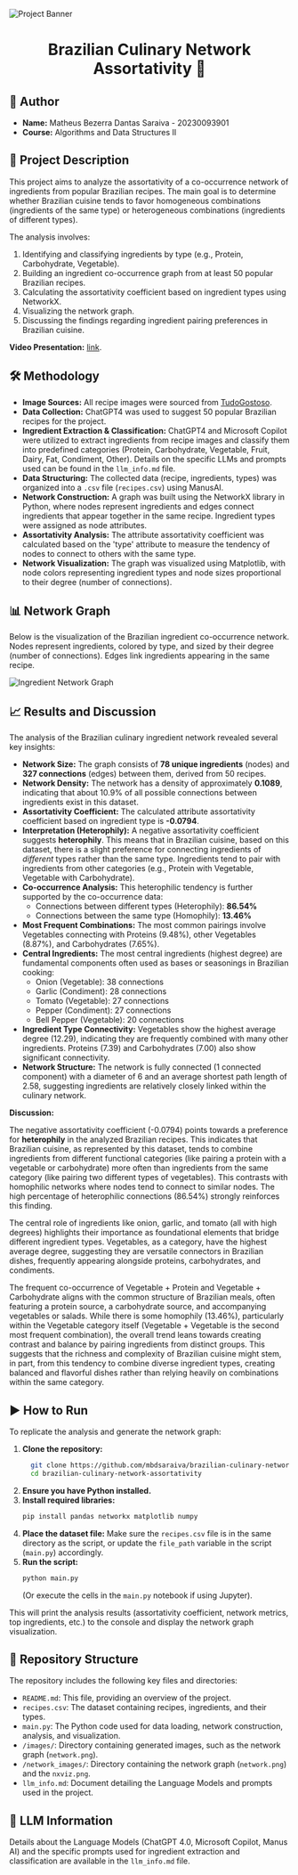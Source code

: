 ![Project Banner](/banner/banner.png)

<h1 align="center">Brazilian Culinary Network Assortativity 🍲</h1>


## 👤 Author

*   **Name:** Matheus Bezerra Dantas Saraiva - 20230093901
*   **Course:** Algorithms and Data Structures II

## 📝 Project Description

This project aims to analyze the assortativity of a co-occurrence network of ingredients from popular Brazilian recipes. The main goal is to determine whether Brazilian cuisine tends to favor homogeneous combinations (ingredients of the same type) or heterogeneous combinations (ingredients of different types).

The analysis involves:
1.  Identifying and classifying ingredients by type (e.g., Protein, Carbohydrate, Vegetable).
2.  Building an ingredient co-occurrence graph from at least 50 popular Brazilian recipes.
3.  Calculating the assortativity coefficient based on ingredient types using NetworkX.
4.  Visualizing the network graph.
5.  Discussing the findings regarding ingredient pairing preferences in Brazilian cuisine.

**Video Presentation:** [link](https://drive.google.com/file/d/130wfXjWs-9fsDicOq2Ituwj5rQ6EnuOh/view).

## 🛠️ Methodology

* **Image Sources:** All recipe images were sourced from [TudoGostoso](https://www.tudogostoso.com.br/).
* **Data Collection:** ChatGPT4 was used to suggest 50 popular Brazilian recipes for the project.
*   **Ingredient Extraction & Classification:** ChatGPT4 and Microsoft Copilot were utilized to extract ingredients from recipe images and classify them into predefined categories (Protein, Carbohydrate, Vegetable, Fruit, Dairy, Fat, Condiment, Other). Details on the specific LLMs and prompts used can be found in the `llm_info.md` file.
* **Data Structuring:** The collected data (recipe, ingredients, types) was organized into a `.csv` file (`recipes.csv`) using ManusAI.
*   **Network Construction:** A graph was built using the NetworkX library in Python, where nodes represent ingredients and edges connect ingredients that appear together in the same recipe. Ingredient types were assigned as node attributes.
*   **Assortativity Analysis:** The attribute assortativity coefficient was calculated based on the 'type' attribute to measure the tendency of nodes to connect to others with the same type.
*   **Network Visualization:** The graph was visualized using Matplotlib, with node colors representing ingredient types and node sizes proportional to their degree (number of connections).

## 📊 Network Graph

Below is the visualization of the Brazilian ingredient co-occurrence network. Nodes represent ingredients, colored by type, and sized by their degree (number of connections). Edges link ingredients appearing in the same recipe.

![Ingredient Network Graph](/network_images/network.png)

## 📈 Results and Discussion

The analysis of the Brazilian culinary ingredient network revealed several key insights:

*   **Network Size:** The graph consists of **78 unique ingredients** (nodes) and **327 connections** (edges) between them, derived from 50 recipes.
*   **Network Density:** The network has a density of approximately **0.1089**, indicating that about 10.9% of all possible connections between ingredients exist in this dataset.
*   **Assortativity Coefficient:** The calculated attribute assortativity coefficient based on ingredient type is **-0.0794**. 
*   **Interpretation (Heterophily):** A negative assortativity coefficient suggests **heterophily**. This means that in Brazilian cuisine, based on this dataset, there is a slight preference for connecting ingredients of *different* types rather than the same type. Ingredients tend to pair with ingredients from other categories (e.g., Protein with Vegetable, Vegetable with Carbohydrate).
*   **Co-occurrence Analysis:** This heterophilic tendency is further supported by the co-occurrence data:
    *   Connections between different types (Heterophily): **86.54%**
    *   Connections between the same type (Homophily): **13.46%**
*   **Most Frequent Combinations:** The most common pairings involve Vegetables connecting with Proteins (9.48%), other Vegetables (8.87%), and Carbohydrates (7.65%).
*   **Central Ingredients:** The most central ingredients (highest degree) are fundamental components often used as bases or seasonings in Brazilian cooking:
    *   Onion (Vegetable): 38 connections
    *   Garlic (Condiment): 28 connections
    *   Tomato (Vegetable): 27 connections
    *   Pepper (Condiment): 27 connections
    *   Bell Pepper (Vegetable): 20 connections
*   **Ingredient Type Connectivity:** Vegetables show the highest average degree (12.29), indicating they are frequently combined with many other ingredients. Proteins (7.39) and Carbohydrates (7.00) also show significant connectivity.
*   **Network Structure:** The network is fully connected (1 connected component) with a diameter of 6 and an average shortest path length of 2.58, suggesting ingredients are relatively closely linked within the culinary network.

**Discussion:**

The negative assortativity coefficient (-0.0794) points towards a preference for **heterophily** in the analyzed Brazilian recipes. This indicates that Brazilian cuisine, as represented by this dataset, tends to combine ingredients from different functional categories (like pairing a protein with a vegetable or carbohydrate) more often than ingredients from the same category (like pairing two different types of vegetables). This contrasts with homophilic networks where nodes tend to connect to similar nodes. The high percentage of heterophilic connections (86.54%) strongly reinforces this finding.

The central role of ingredients like onion, garlic, and tomato (all with high degrees) highlights their importance as foundational elements that bridge different ingredient types. Vegetables, as a category, have the highest average degree, suggesting they are versatile connectors in Brazilian dishes, frequently appearing alongside proteins, carbohydrates, and condiments.

The frequent co-occurrence of Vegetable + Protein and Vegetable + Carbohydrate aligns with the common structure of Brazilian meals, often featuring a protein source, a carbohydrate source, and accompanying vegetables or salads. While there is some homophily (13.46%), particularly within the Vegetable category itself (Vegetable + Vegetable is the second most frequent combination), the overall trend leans towards creating contrast and balance by pairing ingredients from distinct groups. This suggests that the richness and complexity of Brazilian cuisine might stem, in part, from this tendency to combine diverse ingredient types, creating balanced and flavorful dishes rather than relying heavily on combinations within the same category.

## ▶️ How to Run

To replicate the analysis and generate the network graph:

1.  **Clone the repository:**
    ```bash
      git clone https://github.com/mbdsaraiva/brazilian-culinary-network-assortativity.git
      cd brazilian-culinary-network-assortativity
    ```
2.  **Ensure you have Python installed.**
3.  **Install required libraries:**
    ```bash
    pip install pandas networkx matplotlib numpy
    ```
4.  **Place the dataset file:** Make sure the `recipes.csv` file is in the same directory as the script, or update the `file_path` variable in the script (`main.py`) accordingly.
5.  **Run the script:**
    ```bash
    python main.py 
    ```
    (Or execute the cells in the `main.py` notebook if using Jupyter).

This will print the analysis results (assortativity coefficient, network metrics, top ingredients, etc.) to the console and display the network graph visualization.

## 📁 Repository Structure

The repository includes the following key files and directories:

*   `README.md`: This file, providing an overview of the project.
*   `recipes.csv`: The dataset containing recipes, ingredients, and their types.
*   `main.py`: The Python code used for data loading, network construction, analysis, and visualization.
*   `/images/`: Directory containing generated images, such as the network graph (`network.png`).
*   `/network_images/`: Directory containing the network graph (`network.png`) and the `nxviz.png`.
*   `llm_info.md`: Document detailing the Language Models and prompts used in the project.

## 🤖 LLM Information

Details about the Language Models (ChatGPT 4.0, Microsoft Copilot, Manus AI) and the specific prompts used for ingredient extraction and classification are available in the `llm_info.md` file.



